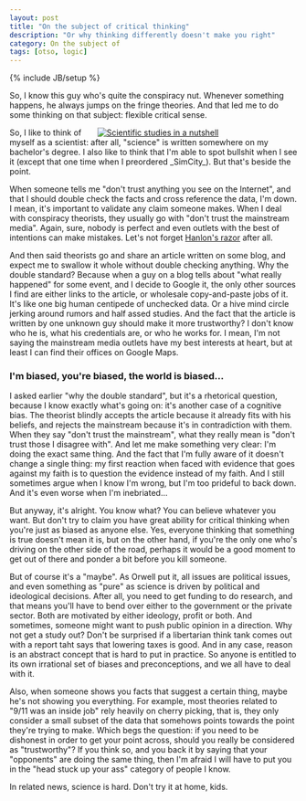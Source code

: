 ```yaml
---
layout: post
title: "On the subject of critical thinking"
description: "Or why thinking differently doesn't make you right"
category: On the subject of
tags: [otso, logic]
---
```

{% include JB/setup %}

So, I know this guy who's quite the conspiracy nut. Whenever something happens, he always jumps on the fringe theories. And that led me to do some thinking on that subject: flexible critical sense.

<!-- more -->

<div style="float:right; margin-left:1em; width:350px; height:auto;">
	<a href="http://d24w6bsrhbeh9d.cloudfront.net/photo/ab5zWop_460s.jpg">
		<img src="http://d24w6bsrhbeh9d.cloudfront.net/photo/ab5zWop_460s.jpg" title="Scientific studies in a nutshell" />
	</a>
</div>
So, I like to think of myself as a scientist: after all, "science" is written somewhere on my bachelor's degree. I also like to think that I'm able to spot bullshit when I see it (except that one time when I preordered _SimCity_). But that's beside the point.

When someone tells me "don't trust anything you see on the Internet", and that I should double check the facts and cross reference the data, I'm down. I mean, it's important to validate any claim someone makes. When I deal with conspiracy theorists, they usually go with "don't trust the mainstream media". Again, sure, nobody is perfect and even outlets with the best of intentions can make mistakes. Let's not forget [Hanlon's razor](http://en.wikipedia.org/wiki/Hanlon's_razor) after all.

And then said theorists go and share an article written on some blog, and expect me to swallow it whole without double checking anything. Why the double standard? Because when a guy on a blog tells about "what really happened" for some event, and I decide to Google it, the only other sources I find are either links to the article, or wholesale copy-and-paste jobs of it. It's like one big human centipede of unchecked data. Or a hive mind circle jerking around rumors and half assed studies. And the fact that the article is written by one unknown guy should make it more trustworthy? I don't know who he is, what his credentials are, or who he works for. I mean, I'm not saying the mainstream media outlets have my best interests at heart, but at least I can find their offices on Google Maps.

### I'm biased, you're biased, the world is biased...

I asked earlier "why the double standard", but it's a rhetorical question, because I know exactly what's going on: it's another case of a cognitive bias. The theorist blindly accepts the article because it already fits with his beliefs, and rejects the mainstream because it's in contradiction with them. When they say "don't trust the mainstream", what they really mean is "don't trust those I disagree with". And let me make something very clear: I'm doing the exact same thing. And the fact that I'm fully aware of it doesn't change a single thing: my first reaction when faced with evidence that goes against my faith is to question the evidence instead of my faith. And I still sometimes argue when I know I'm wrong, but I'm too prideful to back down. And it's even worse when I'm inebriated...

But anyway, it's alright. You know what? You can believe whatever you want. But don't try to claim you have great ability for critical thinking when you're just as biased as anyone else. Yes, everyone thinking that something is true doesn't mean it is, but on the other hand, if you're the only one who's driving on the other side of the road, perhaps it would be a good moment to get out of there and ponder a bit before you kill someone.

But of course it's a "maybe". As Orwell put it, all issues are political issues, and even something as "pure" as science is driven by political and ideological decisions. After all, you need to get funding to do research, and that means you'll have to bend over either to the government or the private sector. Both are motivated by either ideology, profit or both. And sometimes, someone might want to push public opinion in a direction. Why not get a study out? Don't be surprised if a libertarian think tank comes out with a report taht says that lowering taxes is good. And in any case, reason is an abstract concept that is hard to put in practice. So anyone is entitled to its own irrational set of biases and preconceptions, and we all have to deal with it.

Also, when someone shows you facts that suggest a certain thing, maybe he's not showing you everything. For example, most theories related to "9/11 was an inside job" rely heavily on cherry picking, that is, they only consider a small subset of the data that somehows points towards the point they're trying to make. Which begs the question: if you need to be dishonest in order to get your point across, should you really be considered as "trustworthy"? If you think so, and you back it by saying that your "opponents" are doing the same thing, then I'm afraid I will have to put you in the "head stuck up your ass" category of people I know.

In related news, science is hard. Don't try it at home, kids.